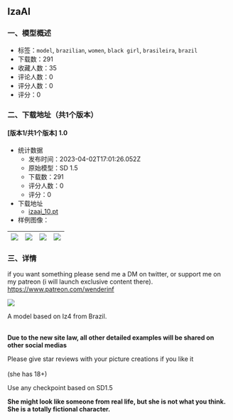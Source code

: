 ## IzaAI
### 一、模型概述

- 标签：`model`, `brazilian`, `women`, `black girl`, `brasileira`, `brazil`
- 下载数：291
- 收藏人数：35
- 评论人数：0
- 评分人数：0
- 评分：0

### 二、下载地址（共1个版本）

#### [版本1/共1个版本] 1.0

- 统计数据
  - 发布时间：2023-04-02T17:01:26.052Z
  - 原始模型：SD 1.5
  - 下载数：291
  - 评分人数：0
  - 评分：0
- 下载地址
  - [izaai_10.pt](https://civitai.com/api/download/models/31664)
- 样例图像：

| <img src="https://image.civitai.com/xG1nkqKTMzGDvpLrqFT7WA/b98744c1-8ab2-440e-e130-ef8aca1ed900/width=450/360433.jpeg" /> | <img src="https://image.civitai.com/xG1nkqKTMzGDvpLrqFT7WA/f994fae4-f844-468f-b137-1c303a0db800/width=450/360438.jpeg" /> | <img src="https://image.civitai.com/xG1nkqKTMzGDvpLrqFT7WA/57a61b87-ff0c-46cd-c247-9c52be11fc00/width=450/360437.jpeg" /> | <img src="https://image.civitai.com/xG1nkqKTMzGDvpLrqFT7WA/e33c18d9-90f9-4912-b00f-20a1a3e85a00/width=450/360436.jpeg" /> |
| ---- | ---- | ---- | ---- |


### 三、详情
<p>if you want something please send me a DM on twitter, or support me on my patreon (i will launch exclusive content there).<br /><a target="_blank" rel="ugc" href="https://www.patreon.com/wenderinf">https://www.patreon.com/wenderinf</a></p><img src="https://imagecache.civitai.com/xG1nkqKTMzGDvpLrqFT7WA/fc5b4147-d601-48cc-e33e-036ea004e800/width=525/fc5b4147-d601-48cc-e33e-036ea004e800" /><p>A model based on Iz4 from Brazil.</p><p><br /><strong>Due to the new site law, all other detailed examples will be shared on other social medias</strong></p><p>Please give star reviews with your picture creations if you like it<br /><br />(she has 18+)</p><p></p><p>Use any checkpoint based on SD1.5</p><p><strong>She might look like someone from real life, but she is not what you think. She is a totally fictional character.</strong></p>